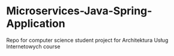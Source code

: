 # Microservices-Java-Spring-Application
Repo for computer science student project for Architektura Usług Internetowych course
